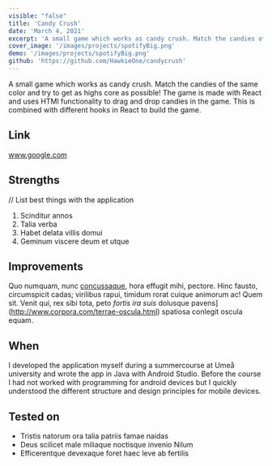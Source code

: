 ```yaml
---
visible: "false"
title: 'Candy Crush'
date: 'March 4, 2021'
excerpt: 'A small game which works as candy crush. Match the candies of the same color and try to get as highs core as possible!'
cover_image: '/images/projects/spotifyBig.png'
demo: '/images/projects/spotifyBig.png'
github: 'https://github.com/HawkieOne/candycrush'
---
```


A small game which works as candy crush. Match the candies of the same color and try to get as highs core as possible! The game is made with React and uses HTMl 
functionality to drag and drop candies in the game. This is combined with different hooks in React to build the game.

## Link
www.google.com

## Strengths
// List best things with the application
1. Scinditur annos
2. Talia verba
3. Habet delata villis domui
4. Geminum viscere deum et utque

## Improvements

Quo numquam, nunc [concussaque](http://mox-cunctos.net/), hora effugit mihi,
pectore. Hinc fausto, circumspicit cadas; virilibus rapui, timidum rorat cuique
animorum ac! Quem sit. Venit qui, rex sibi tota, peto _fortis ira suis_ dolusque
pavens](http://www.corpora.com/terrae-oscula.html) spatiosa conlegit oscula
equam.

## When

I developed the application myself during a summercourse at Umeå university and wrote the app in Java with Android Studio.
Before the course I had not worked with programming for android devices but I quickly understood the different structure 
and design principles for mobile devices.

## Tested on

- Tristis natorum ora talia patriis famae naidas
- Deus scilicet male miliaque noctisque invenio Nilum
- Efficerentque devexaque foret haec leve ab fertilis

